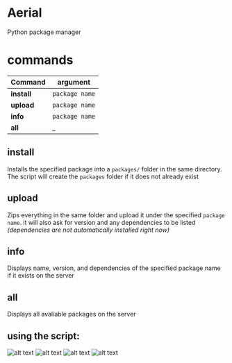 # Aerial

Python package manager

# commands

 Command | argument |
 --- | --- | 
 **install** | `package name`
 **upload** | `package name`
 **info** | `package name`
 **all** |   *_*
 
 ## install
 Installs the specified package into a `packages/` folder in the same directory. The script will create the `packages` folder if it does not already exist
 
 ## upload
 Zips everything in the same folder and upload it under the specified `package name`. it will also ask for version and any dependencies to be listed *(dependencies are not automatically installed right now)*
 
 ## info
 Displays name, version, and dependencies of the specified package name if it exists on the server
 
 ## all
 Displays all avaliable packages on the server

 ## using the script: 
 ![alt text](https://media.discordapp.net/attachments/839576568518672467/853396911096594452/Screenshot_2021-06-12_180308.png)
 ![alt text](https://media.discordapp.net/attachments/839576568518672467/853396920642568202/Screenshot_2021-06-12_180529.png)
 ![alt text](https://media.discordapp.net/attachments/839576568518672467/853396928997621771/Screenshot_2021-06-12_180946.png)
 ![alt text](https://media.discordapp.net/attachments/839576568518672467/853396937607872512/Screenshot_2021-06-12_181156.png)
 
